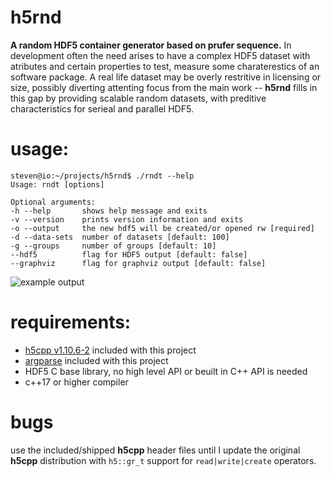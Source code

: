 # **h5rnd**
**A random HDF5 container generator based on prufer sequence.** In development often the need arises to have a complex HDF5 dataset with atributes and certain properties to test, measure some charaterestics of an software package. A real life dataset may be overly restritive in licensing or size, possibly diverting attenting focus from the main work -- **h5rnd** fills in this gap by providing scalable random datasets, with preditive characteristics for serieal and parallel HDF5.

# usage:
```
steven@io:~/projects/h5rnd$ ./rndt --help
Usage: rndt [options] 

Optional arguments:
-h --help       shows help message and exits
-v --version    prints version information and exits
-o --output     the new hdf5 will be created/or opened rw [required]
-d --data-sets  number of datasets [default: 100]
-g --groups     number of groups [default: 10]
--hdf5          flag for HDF5 output [default: false]
--graphviz      flag for graphviz output [default: false]
```

![example output](https://github.com/steven-varga/h5rnd/images/tree.svg)

# requirements:

- [h5cpp v1.10.6-2](http://h5cpp.org) included with this project
- [argparse](https://github.com/p-ranav/argparse)  included with this project
- HDF5 C base library, no high level API or beuilt in C++ API is needed
- c++17 or higher compiler

# bugs
use the included/shipped **h5cpp** header files until I update the original **h5cpp** distribution with `h5::gr_t` support for `read|write|create` operators.